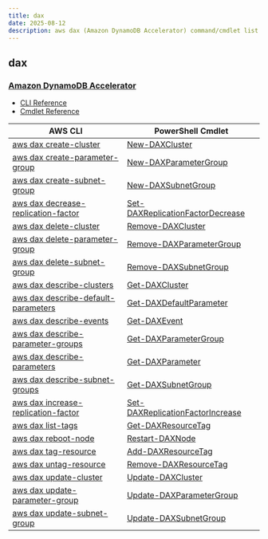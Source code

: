 ```yaml
---
title: dax
date: 2025-08-12
description: aws dax (Amazon DynamoDB Accelerator) command/cmdlet list.
---
```


## dax

### [Amazon DynamoDB Accelerator](https://aws.amazon.com/dynamodb/dax/)

* [CLI Reference](https://awscli.amazonaws.com/v2/documentation/api/latest/reference/dax/index.html)
* [Cmdlet Reference](https://docs.aws.amazon.com/powershell/latest/reference/items/Amazon_DynamoDB_Accelerator_(DAX)_cmdlets.html)

|AWS CLI|PowerShell Cmdlet|
|----|----|
|[aws dax create-cluster](https://awscli.amazonaws.com/v2/documentation/api/latest/reference/dax/create-cluster.html)|[New-DAXCluster](https://docs.aws.amazon.com/powershell/latest/reference/items/New-DAXCluster.html)|
|[aws dax create-parameter-group](https://awscli.amazonaws.com/v2/documentation/api/latest/reference/dax/create-parameter-group.html)|[New-DAXParameterGroup](https://docs.aws.amazon.com/powershell/latest/reference/items/New-DAXParameterGroup.html)|
|[aws dax create-subnet-group](https://awscli.amazonaws.com/v2/documentation/api/latest/reference/dax/create-subnet-group.html)|[New-DAXSubnetGroup](https://docs.aws.amazon.com/powershell/latest/reference/items/New-DAXSubnetGroup.html)|
|[aws dax decrease-replication-factor](https://awscli.amazonaws.com/v2/documentation/api/latest/reference/dax/decrease-replication-factor.html)|[Set-DAXReplicationFactorDecrease](https://docs.aws.amazon.com/powershell/latest/reference/items/Set-DAXReplicationFactorDecrease.html)|
|[aws dax delete-cluster](https://awscli.amazonaws.com/v2/documentation/api/latest/reference/dax/delete-cluster.html)|[Remove-DAXCluster](https://docs.aws.amazon.com/powershell/latest/reference/items/Remove-DAXCluster.html)|
|[aws dax delete-parameter-group](https://awscli.amazonaws.com/v2/documentation/api/latest/reference/dax/delete-parameter-group.html)|[Remove-DAXParameterGroup](https://docs.aws.amazon.com/powershell/latest/reference/items/Remove-DAXParameterGroup.html)|
|[aws dax delete-subnet-group](https://awscli.amazonaws.com/v2/documentation/api/latest/reference/dax/delete-subnet-group.html)|[Remove-DAXSubnetGroup](https://docs.aws.amazon.com/powershell/latest/reference/items/Remove-DAXSubnetGroup.html)|
|[aws dax describe-clusters](https://awscli.amazonaws.com/v2/documentation/api/latest/reference/dax/describe-clusters.html)|[Get-DAXCluster](https://docs.aws.amazon.com/powershell/latest/reference/items/Get-DAXCluster.html)|
|[aws dax describe-default-parameters](https://awscli.amazonaws.com/v2/documentation/api/latest/reference/dax/describe-default-parameters.html)|[Get-DAXDefaultParameter](https://docs.aws.amazon.com/powershell/latest/reference/items/Get-DAXDefaultParameter.html)|
|[aws dax describe-events](https://awscli.amazonaws.com/v2/documentation/api/latest/reference/dax/describe-events.html)|[Get-DAXEvent](https://docs.aws.amazon.com/powershell/latest/reference/items/Get-DAXEvent.html)|
|[aws dax describe-parameter-groups](https://awscli.amazonaws.com/v2/documentation/api/latest/reference/dax/describe-parameter-groups.html)|[Get-DAXParameterGroup](https://docs.aws.amazon.com/powershell/latest/reference/items/Get-DAXParameterGroup.html)|
|[aws dax describe-parameters](https://awscli.amazonaws.com/v2/documentation/api/latest/reference/dax/describe-parameters.html)|[Get-DAXParameter](https://docs.aws.amazon.com/powershell/latest/reference/items/Get-DAXParameter.html)|
|[aws dax describe-subnet-groups](https://awscli.amazonaws.com/v2/documentation/api/latest/reference/dax/describe-subnet-groups.html)|[Get-DAXSubnetGroup](https://docs.aws.amazon.com/powershell/latest/reference/items/Get-DAXSubnetGroup.html)|
|[aws dax increase-replication-factor](https://awscli.amazonaws.com/v2/documentation/api/latest/reference/dax/increase-replication-factor.html)|[Set-DAXReplicationFactorIncrease](https://docs.aws.amazon.com/powershell/latest/reference/items/Set-DAXReplicationFactorIncrease.html)|
|[aws dax list-tags](https://awscli.amazonaws.com/v2/documentation/api/latest/reference/dax/list-tags.html)|[Get-DAXResourceTag](https://docs.aws.amazon.com/powershell/latest/reference/items/Get-DAXResourceTag.html)|
|[aws dax reboot-node](https://awscli.amazonaws.com/v2/documentation/api/latest/reference/dax/reboot-node.html)|[Restart-DAXNode](https://docs.aws.amazon.com/powershell/latest/reference/items/Restart-DAXNode.html)|
|[aws dax tag-resource](https://awscli.amazonaws.com/v2/documentation/api/latest/reference/dax/tag-resource.html)|[Add-DAXResourceTag](https://docs.aws.amazon.com/powershell/latest/reference/items/Add-DAXResourceTag.html)|
|[aws dax untag-resource](https://awscli.amazonaws.com/v2/documentation/api/latest/reference/dax/untag-resource.html)|[Remove-DAXResourceTag](https://docs.aws.amazon.com/powershell/latest/reference/items/Remove-DAXResourceTag.html)|
|[aws dax update-cluster](https://awscli.amazonaws.com/v2/documentation/api/latest/reference/dax/update-cluster.html)|[Update-DAXCluster](https://docs.aws.amazon.com/powershell/latest/reference/items/Update-DAXCluster.html)|
|[aws dax update-parameter-group](https://awscli.amazonaws.com/v2/documentation/api/latest/reference/dax/update-parameter-group.html)|[Update-DAXParameterGroup](https://docs.aws.amazon.com/powershell/latest/reference/items/Update-DAXParameterGroup.html)|
|[aws dax update-subnet-group](https://awscli.amazonaws.com/v2/documentation/api/latest/reference/dax/update-subnet-group.html)|[Update-DAXSubnetGroup](https://docs.aws.amazon.com/powershell/latest/reference/items/Update-DAXSubnetGroup.html)|

